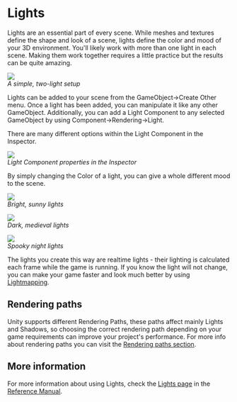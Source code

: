 Lights
======


<span class=keyword>Lights</span> are an essential part of every scene.  While meshes and textures define the shape and look of a scene, lights define the color and mood of your 3D environment. You'll likely work with more than one light in each scene.  Making them work together requires a little practice but the results can be quite amazing.

![](http://docwiki.hq.unity3d.com/uploads/Main/LightTwoLights.png)  
_A simple, two-light setup_

Lights can be added to your scene from the <span class=menu>GameObject->Create Other</span> menu. Once a light has been added, you can manipulate it like any other GameObject. Additionally, you can add a Light Component to any selected GameObject by using <span class=menu>Component->Rendering->Light</span>.

There are many different options within the Light Component in the <span class=keyword>Inspector</span>.

![](http://docwiki.hq.unity3d.com/uploads/Main/LightInspectorV3.png)  
_Light Component properties in the Inspector_

By simply changing the <span class=component>Color</span> of a light, you can give a whole different mood to the scene.

![](http://docwiki.hq.unity3d.com/uploads/Main/LightMood1.png)  
_Bright, sunny lights_

![](http://docwiki.hq.unity3d.com/uploads/Main/LightMood2.png)  
_Dark, medieval lights_

![](http://docwiki.hq.unity3d.com/uploads/Main/LightMood3.png)  
_Spooky night lights_

The lights you create this way are <span class=keyword>realtime</span> lights - their lighting is calculated each frame while the game is running. If you know the light will not change, you can make your game faster and look much better by using [Lightmapping](Lightmapping).

Rendering paths
---------------

Unity supports different Rendering Paths, these paths affect mainly Lights and Shadows, so choosing the correct rendering path depending on your game requirements can improve your project's performance.
For more info about rendering paths you can visit the [Rendering paths section](RenderingPaths).


More information
----------------

For more information about using Lights, check the [Lights page](class-Light) in the [Reference Manual](Reference).
